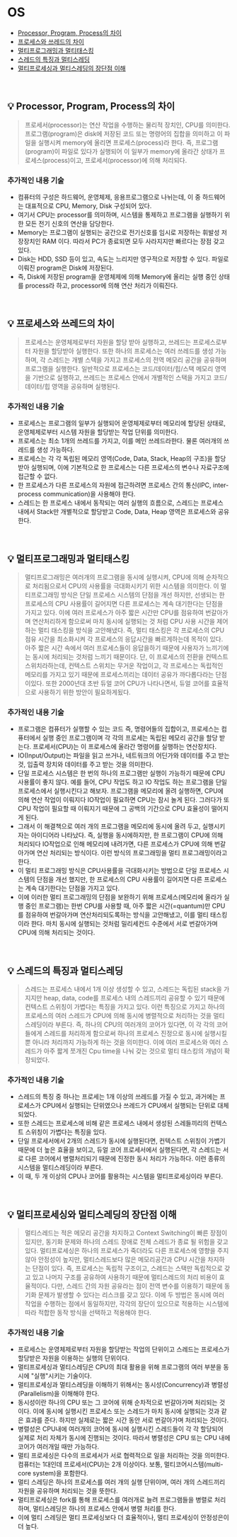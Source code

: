 # OS


- [Processor, Program, Process의 차이](#%EF%B8%8F-processor-program-process의-차이)
- [프로세스와 쓰레드의 차이](#%EF%B8%8F-프로세스와-쓰레드의-차이)
- [멀티프로그래밍과 멀티태스킹](#%EF%B8%8F-멀티프로그래밍과-멀티태스킹)
- [스레드의 특징과 멀티스레딩](#%EF%B8%8F-스레드의-특징과-멀티스레딩)
- [멀티프로세싱과 멀티스레딩의 장단점 이해](#%EF%B8%8F-멀티프로세싱과-멀티스레딩-장단점-이해)

<br>

## 💡 Processor, Program, Process의 차이

> 프로세서(processor)는 연산 작업을 수행하는 물리적 장치인, CPU를 의미한다. 프로그램(program)은 disk에 저장된 코드 또는 명령어의 집합을 의미하고 이 파일을 실행시켜 memory에 올리면 프로세스(process)라 한다. 즉, 프로그램(program)이 파일로 있다가 실행되어 이 일부가 memory에 올라간 상태가 프로세스(process)이고, 프로세서(processor)에 의해 처리되다.

### 추가적인 내용 기술

- 컴퓨터의 구성은 하드웨어, 운영체제, 응용프로그램으로 나뉘는데, 이 중 하드웨어는 대표적으로 CPU, Memory, Disk 구성되어 있다.
- 여기서 CPU는 processor를 의미하며, 시스템을 통제하고 프로그램을 실행하기 위한 모든 전기 신호의 연산을 담당한다.
- Memory는 프로그램이 실행되는 공간으로 전기신호를 임시로 저장하는 휘발성 저장장치인 RAM 이다. 따라서 PC가 종료되면 모두 사라지지만 빠르다는 장점 갖고 있다.
- Disk는 HDD, SSD 등이 있고, 속도는 느리지만 영구적으로 저장할 수 있다. 파일로 이뤄진 program은 Disk에 저장된다.
- 즉, Disk에 저장된 program을 운영체제에 의해 Memory에 올리는 실행 중인 상태를 process라 하고, processor에 의해 연산 처리가 이뤄진다.

<br>

## 💡️ 프로세스와 쓰레드의 차이
> 프로세스는 운영체제로부터 자원을 할당 받아 실행하고, 쓰레드는 프로세스로부터 자원을 할당받아 실행한다. 또한 하나의 프로세스는 여러 쓰레드를 생성 가능하며, 각 스레드는 개별 스텍을 가지고 프로세스의 전역 메모리 공간을 공유하며 프로그램을 실행한다. 일반적으로 프로세스는 코드/데이터/힙/스택 메모리 영역을 기반으로 실행하고, 쓰레드는 프로세스 안에서 개별적인 스택을 가지고 코드/데이터/힙 영역을 공유하며 실행된다.


### 추가적인 내용 기술
- 프로세스는 프로그램의 일부가 실행되어 운영체제로부터 메모리에 할당된 상태로, 운영체제로부터 시스템 자원을 할당받는 작업 단위를 의미한다.
- 프로세스는 최소 1개의 쓰레드를 가지고, 이를 메인 쓰레드라한다. 물론 여러개의 쓰레드를 생성 가능하다.
- 프로세스는 각 각 독립된 메모리 영역(Code, Data, Stack, Heap의 구조)을 할당받아 실행되며, 이에 기본적으로 한 프로세스는 다른 프로세스의 변수나 자료구조에 접근할 수 없다.
- 한 프로세스가 다른 프로세스의 자원에 접근하려면 프로세스 간의 통신(IPC, inter-process communication)을 사용해야 한다.
- 스레드는 한 프로세스 내에서 동작되는 여러 실행의 흐름으로, 스레드는 프로세스 내에서 Stack만 개별적으로 할당받고 Code, Data, Heap 영역은 프로세스와 공유한다.


<br>


## 💡 멀티프로그래밍과 멀티태스킹
> 멀티프로그래밍은 여러개의 프로그램을 동시에 실행시켜, CPU에 의해 순차적으로 처리됨으로서 CPU의 사용률을 극대화시키기 위한 시스템을 의미한다. 이 멀티프로그래밍 방식은 단일 프로세스 시스템의 단점을 개선 하지만, 선생되는 한 프로세스의 CPU 사용률이 길어지면 다른 프로세스는 계속 대기한다는 단점을 가지고 있다. 이에 여러 프로세스가 아주 짧은 시간만 CPU를 점유하여 번갈아가며 연산처리하게 함으로써 마치 동시에 실행되는 것 처럼 CPU 사용 시간을 제어하는 멀티 태스킹을 방식을 고안해냈다. 즉, 멀티 태스킹은 각 프로세스의 CPU 점유 시간을 최소화시켜 각 프로세스의 응답시간을 빠르게하는데 목적이 있다. 아주 짧은 시간 속에서 여러 프로세스들이 응답을하기 때문에 사용자가 느끼기에는 동시에 처리되는 것처럼 느끼기 때문이다. 단, 이 프로세스의 전환을 컨텍스트 스위치라하는데, 컨텍스트 스위치는 무거운 작업이고, 각 프로세스는 독립적인 메모리를 가지고 있기 때문에 프로세스끼리는 데이터 공유가 까다롭다라는 단점이있다. 또한 2000년대 초반 듀얼 코어 CPU가 나타나면서, 듀얼 코어를 효율적으로 사용하기 위한 방안이 필요하게됬다.


### 추가적인 내용 기술
- 프로그램은 컴퓨터가 실행할 수 있는 코드 즉, 명령어들의 집합이고, 프로세스는 컴퓨터에서 실행 중인 프로그램이며 각 각의 프로세는 독립된 메모리 공간을 할당 받는다. 프로세서(CPU)는 이 프로세스에 올라간 명령어를 실행하는 연산장치다.
- IO(Input/Output)는 파일을 읽고 쓰거나, 네트워크의 어딘가와 데이터를 주고 받는 것, 입출력 장치와 데이터를 주고 받는 것을 의미한다.
- 단일 프로세스 시스템은 한 번의 하나의 프로그램만 실행이 가능하기 때문에 CPU 사용률이 좋지 않다. 예를 들어, CPU 작업도 하고 IO 작업도 하는 프로그램을 단일 프로세스에서 실행시킨다고 해보자. 프로그램을 메모리에 올려 실행하면, CPU에 의해 연산 작업이 이뤄지다 IO작업이 필요하면 CPU는 잠시 놀게 된다. 그러다가 또 CPU 작업이 필요할 때 이뤄지기 때문에 그 공백의 기간으로 CPU 효율성이 떨어지게 된다.
- 그래서 이 해결책으로 여러 개의 프로그램을 메모리에 동시에 올려 두고, 실행시키자는 아이디어라 나타났다. 즉, 실행을 동시에하지만, 한 프로그램이 CPU에 의해 처리되다 IO작업으로 인해 메모리에 내려가면, 다른 프로세스가 CPU에 의해 번갈아가며 연산 처리되는 방식이다. 이런 방식의 프로그래밍을 멀티 프로그래밍이라고 한다.
- 이 멀티 프로그래밍 방식은 CPU사용률을 극대화시키는 방법으로 단일 프로세스 시스템의 단점을 개선 했지만, 한 프로세스의 CPU 사용률이 길어지면 다른 프로세스는 계속 대기한다는 단점을 가지고 있다.
- 이에 이러한 멀티 프로그래밍의 단점을 보완하기 위해 프로세스(메모리에 올라가 실행 중인 프로그램)는 한번 CPU를 사용할 때, 아주 짧은 시간(=quantum)만 CPU를 점유하여 번갈아가며 연산처리되도록하는 방식을 고안해냈고, 이를 멀티 태스킹이라 한다. 마치 동시에 실행되는 것처럼 밀리세컨드 수준에서 서로 번갈아가며 CPU에 의해 처리되는 것이다. 

<br>

## 💡 스레드의 특징과 멀티스레딩
> 스레드는 프로세스 내에서 1개 이상 생성할 수 있고, 스레드는 독립된 stack을 가지지만 heap, data, code를 프로세스 내의 스레드끼리 공유할 수 있기 때문에 컨텍스트 스위칭이 가볍다는 특징을 가지고 있다. 이런 특징으로 가지고 하나의 프로세스의 여러 스레드가 CPU에 의해 동시에 병렬적으로 처리하는 것을 멀티 스레딩이라 부른다. 즉, 하나의 CPU의 여러개의 코어가 있다면, 이 각 각의 코어들에게 스레드를 처리하게 함으로써 하나의 프로세스 진정으로 동시에 실행시킬 뿐 아니라 처리까지 가능하게 하는 것을 의미한다. 이에 여러 프로세스와 여러 스레드가 아주 짧게 쪼개진 Cpu time을 나눠 갖는 것으로 멀티 태스킹의 개념이 확장되었다.


### 추가적인 내용 기술
- 스레드의 특징 중 하나는 프로세는 1개 이상의 쓰레드를 가질 수 있고, 과거에는 프로세스가 CPU에서 실행되는 단위였으나 쓰레드가 CPU에서 실행되는 단위로 대체되었다.
- 또한 스레드는 프로세스에 비해 같은 프로세스 내에서 생성된 스레들끼리의 컨텍스트 스위칭이 가볍다는 특징을 있다.
- 단일 프로세서에서 2개의 스레드가 동시에 실행된다면, 컨텍스트 스위칭이 가볍기 때문에 더 높은 효율을 보이고, 듀얼 코어 프로세서에서 실행된다면, 각 스레드는 서로 다른 코어에서 병렬처리되기 때문에 진정한 동시 처리가 가능하다. 이런 종류의 시스템을 멀티스레딩이라 부른다.
- 이 때, 두 개 이상의 CPU나 코어를 활용하는 시스템을 멀티프로세싱이라 부른다.


<br>

## 💡️ 멀티프로세싱와 멀티스레딩의 장단점 이해
> 멀티스레드는 적은 메모리 공간을 차지하고 Context Switching이 빠른 장점이 있지만, 동기화 문제와 하나의 스레드 장애로 전체 스레드가 종료 될 위험을 갖고 있다. 멀티프로세싱은 하나의 프로세스가 죽더라도 다른 프로세스에 영향을 주지 않아 안정성이 높지만, 멀티스레드보다 많은 메모리공간과 CPU 시간을 차지하는 단점이 있다. 즉, 프로세스는 독립적 구조이고, 스레드는 스택만 독립적으로 갖고 있고 나머지 구조를 공유하여 사용하기 때문에 멀티스레드의 처리 비용이 효율적이다. 다만, 스레드 간의 자원 공유라는 점이 전역 변수를 이용하기 때문에 동기화 문제가 발생할 수 있다는 리스크를 갖고 있다. 이에 두 방법은 동시에 여러 작업을 수행하는 점에서 동일하지만, 각각의 장단이 있으므로 적용하는 시스템에 따라 적합한 동작 방식을 선택하고 적용해야 한다.


### 추가적인 내용 기술
- 프로세스는 운영체제로부터 자원을 할당받는 작업의 단위이고 스레드는 프로세스가 할당받은 자원을 이용하는 실행의 단위이다.
- 멀티프로세싱과 멀티스레딩은 CPU의 최대 활용을 위해 프로그램의 여러 부분을 동시에 "실행"시키는 기술이다.
- 멀티프로세싱과 멀티스레딩을 이해하기 위해서는 동시성(Concurrency)과 병렬성(Parallelism)을 이해해야 한다.
- 동시성이란 하나의 CPU 또는 그 코어에 위해 순차적으로 번갈아가며 처리되는 것이다. 이에 동시에 실행시킨 프로세스 또는 스레드가 마치 동시에 실행되는 것과 같은 효과를 준다. 하지만 실제로는 짧은 시간 동안 서로 번갈아가며 처리되는 것이다.
- 병렬성은 CPU내에 여러개의 코어에 동시에 실행시킨 스레드들이 각 각 할당되어 실제로 처리 자체가 동시에 진행되는 것이다. 따라서 병렬성은 CPU 또는 CPU 내에 코어가 여러개일 때만 가능하다.
- 멀티 프로세싱은 다수의 프로세서가 서로 협력적으로 일을 처리하는 것을 의미한다. 컴퓨터는 1대인데 프로세서(CPU)는 2개 이상이다. 보통, 멀티코어시스템(multi-core system)을 포함한다.
- 멀티 스레딩은 하나의 프로세스를 여러 개의 실행 단위이며, 여러 개의 스레드끼리 자원을 공유하며 처리되는 것을 뜻한다.
- 멀티프로세싱은 fork를 통해 프로세스를 여러개로 늘려 프로그램들을 병렬로 처리하며, 멀티스레딩은 하나의 프로세스 안에서 병렬 처리를 한다.
- 이에 멀티 스레딩은 멀티 프로세싱보다 더 효율적이나, 멀티 프로세싱이 안정성은이 더 높다.

<br>